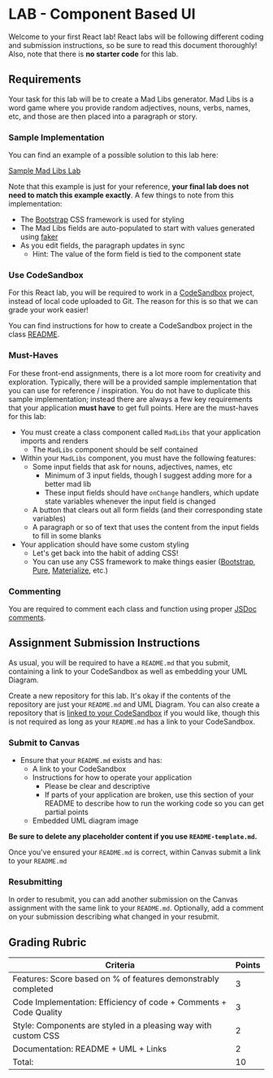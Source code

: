 # LAB - Component Based UI

Welcome to your first React lab! React labs will be following different coding and submission instructions, so be sure to read this document thoroughly! Also, note that there is **no starter code** for this lab.

## Requirements

Your task for this lab will be to create a Mad Libs generator. Mad Libs is a word game where you provide random adjectives, nouns, verbs, names, etc, and those are then placed into a paragraph or story.

### Sample Implementation

You can find an example of a possible solution to this lab here:

[Sample Mad Libs Lab](https://js401n14-lab18.netlify.com/)

Note that this example is just for your reference, **your final lab does not need to match this example exactly**. A few things to note from this implementation:

-   The [Bootstrap](https://getbootstrap.com/) CSS framework is used for styling
-   The Mad Libs fields are auto-populated to start with values generated using [faker](https://www.npmjs.com/package/faker)
-   As you edit fields, the paragraph updates in sync
    -   Hint: The value of the form field is tied to the component state

### Use CodeSandbox

For this React lab, you will be required to work in a [CodeSandbox](https://codesandbox.io/) project, instead of local code uploaded to Git. The reason for this is so that we can grade your work easier!

You can find instructions for how to create a CodeSandbox project in the class [README](../README.md#CodeSandbox).

### Must-Haves

For these front-end assignments, there is a lot more room for creativity and exploration. Typically, there will be a provided sample implementation that you can use for reference / inspiration. You do not have to duplicate this sample implementation; instead there are always a few key requirements that your application **must have** to get full points. Here are the must-haves for this lab:

-   You must create a class component called `MadLibs` that your application imports and renders
    -   The `MadLibs` component should be self contained
-   Within your `MadLibs` component, you must have the following features:
    -   Some input fields that ask for nouns, adjectives, names, etc
        -   Minimum of 3 input fields, though I suggest adding more for a better mad lib
        -   These input fields should have `onChange` handlers, which update state variables whenever the input field is changed
    -   A button that clears out all form fields (and their corresponding state variables)
    -   A paragraph or so of text that uses the content from the input fields to fill in some blanks
-   Your application should have some custom styling
    -   Let's get back into the habit of adding CSS!
    -   You can use any CSS framework to make things easier ([Bootstrap](https://getbootstrap.com/), [Pure](https://purecss.io/), [Materialize](https://materializecss.com/), etc.)

### Commenting

You are required to comment each class and function using proper [JSDoc comments](https://devhints.io/jsdoc).

## Assignment Submission Instructions

As usual, you will be required to have a `README.md` that you submit, containing a link to your CodeSandbox as well as embedding your UML Diagram.

Create a new repository for this lab. It's okay if the contents of the repository are just your `README.md` and UML Diagram. You can also create a repository that is [linked to your CodeSandbox](https://codesandbox.io/docs/git) if you would like, though this is not required as long as your `README.md` has a link to your CodeSandbox.

### Submit to Canvas

-   Ensure that your `README.md` exists and has:
    -   A link to your CodeSandbox
    -   Instructions for how to operate your application
        -   Please be clear and descriptive
        -   If parts of your application are broken, use this section of your README to describe how to run the working code so you can get partial points
    -   Embedded UML diagram image

**Be sure to delete any placeholder content if you use `README-template.md`.**

Once you've ensured your `README.md` is correct, within Canvas submit a link to your `README.md`

### Resubmitting

In order to resubmit, you can add another submission on the Canvas assignment with the same link to your `README.md`. Optionally, add a comment on your submission describing what changed in your resubmit.

## Grading Rubric

| Criteria                                                          | Points |
| ----------------------------------------------------------------- | ------ |
| Features: Score based on % of features demonstrably completed     | 3      |
| Code Implementation: Efficiency of code + Comments + Code Quality | 3      |
| Style: Components are styled in a pleasing way with custom CSS    | 2      |
| Documentation: README + UML + Links                               | 2      |
| Total:                                                            | 10     |
